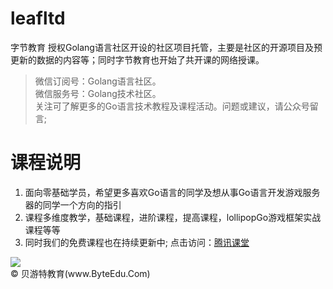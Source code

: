 # leafltd
字节教育 授权Golang语言社区开设的社区项目托管，主要是社区的开源项目及预更新的数据的内容等；同时字节教育也开始了共开课的网络授课。
>微信订阅号：Golang语言社区。<Br/>
>微信服务号：Golang技术社区。<Br/>
>关注可了解更多的Go语言技术教程及课程活动。问题或建议，请公众号留言;<Br/>

课程说明
=============

<ol>
<li>面向零基础学员，希望更多喜欢Go语言的同学及想从事Go语言开发游戏服务器的同学一个方向的指引</li>
<li>课程多维度教学，基础课程，进阶课程，提高课程，lollipopGo游戏框架实战课程等等</li>
<li>同时我们的免费课程也在持续更新中; 点击访问：<a href="http://gopher.ke.qq.com" title="Title">腾讯课堂</a></li>
</ol>
<img src="https://github.com/Golangltd/codeclass/blob/master/%E7%AC%AC%E4%B8%80%E5%AD%A3%20Go%E8%AF%AD%E8%A8%80%E5%9F%BA%E7%A1%80%E3%80%81%E8%BF%9B%E9%98%B6%E3%80%81%E6%8F%90%E9%AB%98%E8%AF%BE%E7%A8%8B/pic/xuanc.png"/>

 <div class="footer">
        &copy; 贝游特教育(www.ByteEdu.Com)
 </div>
